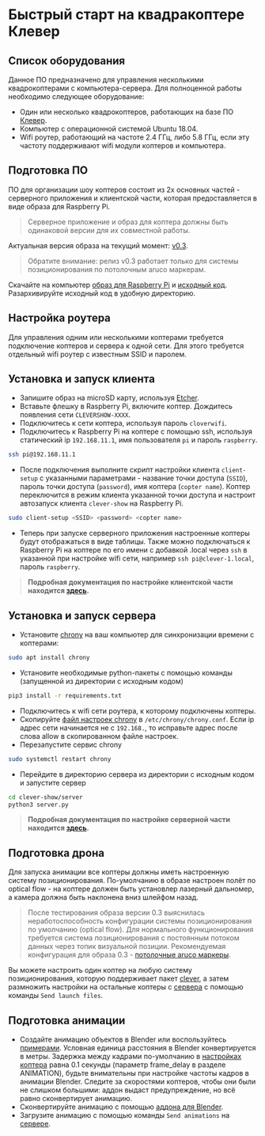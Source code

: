 # Быстрый старт на квадракоптере Клевер

## Список оборудования

Данное ПО предназначено для управления несколькими квадрокоптерами с компьютера-сервера. Для полноценной работы необходимо следующее оборудование:

* Один или несколько квадрокоптеров, работающих на базе ПО [Клевер](https://github.com/copterexpress/clever).
* Компьютер с операционной системой Ubuntu 18.04.
* Wifi роутер, работающий на частоте 2.4 ГГц, либо 5.8 ГГц, если эту частоту поддерживают wifi модули коптеров и компьютера.

## Подготовка ПО

ПО для организации шоу коптеров состоит из 2х основных частей - серверного приложения и клиентской части, которая предоставляется в виде образа для Raspberry Pi.

> Серверное приложение и образ для коптера должны быть одинаковой версии для их совместной работы.

Актуальная версия образа на текущий момент: [v0.3](https://github.com/copterexpress/clever-show/releases/tag/v0.3).

> Обратите внимание: релиз v0.3 работает только для системы позиционирования по потолочным aruco маркерам.

Скачайте на компьютер [образ для Raspberry Pi](https://github.com/CopterExpress/clever-show/releases/download/v0.3/clever-show_v0.3.img.zip) и [исходный код](https://github.com/CopterExpress/clever-show/archive/v0.3.zip). Разархивируйте исходный код в удобную директорию.

## Настройка роутера

Для управления одним или несколькими коптерами требуется подключение коптеров и сервера к одной сети. Для этого требуется отдельный wifi роутер с известным SSID и паролем.

## Установка и запуск клиента

* Запишите образ на microSD карту, используя [Etcher](https://www.balena.io/etcher/).
* Вставьте флешку в Raspberry Pi, включите коптер. Дождитесь появления сети `CLEVERSHOW-XXXX`.
* Подключитесь к сети коптера, используя пароль `cloverwifi`.
* Подключитесь к Raspberry Pi на коптере с помощью ssh, используя статический ip `192.168.11.1`, имя пользователя `pi` и пароль `raspberry`.

```bash
ssh pi@192.168.11.1
```

* После подключения выполните скрипт настройки клиента `client-setup` с указанными параметрами - название точки доступа (`SSID`), пароль точки доступа (`password`), имя коптера (`copter name`). Коптер переключится в режим клиента указанной точки доступа и настроит автозапуск клиента `clever-show` на Raspberry Pi.

```bash
sudo client-setup <SSID> <password> <copter name>
```

* Теперь при запуске серверного приложения настроенные коптеры будут отображаться в виде таблицы. Также можно подключаться к Raspberry Pi на коптере по его имени с добавкой .local через `ssh` в указанной при настройке wifi сети, например `ssh pi@clever-1.local`, пароль `raspberry`.

> **Подробная документация по настройке клиентской части находится [здесь](client.md).**

## Установка и запуск сервера

* Установите [chrony](https://chrony.tuxfamily.org/index.html) на ваш компьютер для синхронизации времени с коптерами:

```bash
sudo apt install chrony
```

* Установите необходимые python-пакеты с помощью команды (запущенной из директории с исходным кодом)

```bash
pip3 install -r requirements.txt
```

* Подключитесь к wifi сети роутера, к которому подключены коптеры.
* Скопируйте [файл настроек chrony](../../examples/chrony/server.conf) в `/etc/chrony/chrony.conf`. Если ip адрес сети начинается не с `192.168.`, то исправьте адрес после слова allow в скопированном файле настроек.
* Перезапустите сервис chrony

```bash
sudo systemctl restart chrony
```

* Перейдите в директорию сервера из директории с исходным кодом и запустите сервер

```bash
cd clever-show/server
python3 server.py
```

> **Подробная документация по настройке серверной части находится [здесь](server.md).**

## Подготовка дрона

Для запуска анимации все коптеры должны иметь настроенную систему позиционирования. По-умолчанию в образе настроен полёт по optical flow - на коптере должен быть установлер лазерный дальномер, а камера должна быть наклонена вниз шлейфом назад.

> После тестирования образа версии 0.3 выяснилась неработоспособность конфигурации системы позиционирования по умолчанию (optical flow). Для нормального функционирования требуется система позиционирования с постоянным потоком данных через топик визуальной позиции. Рекомендуемая конфигурация для образа 0.3 - [потолочные aruco маркеры](https://clever.coex.tech/ru/aruco_map.html#расположение-маркеров-на-потолке).

Вы можете настроить один коптер на любую систему позиционирования, которую поддерживает пакет [clever](https://clever.coex.tech/ru/programming.html#positioning), а затем размножить настройки на остальные коптеры с [сервера](server.md#раздел-server) с помощью команды `Send launch files`.

## Подготовка анимации

* Создайте анимацию объектов в Blender или воспользуйтесь [примерами](../../examples/animations). Условная единица расстояния в Blender конвертируется в метры. Задержка между кадрами по-умолчанию в [настройках коптера](../../drone/config/client.ini) равна 0.1 секунды (параметр frame_delay в разделе ANIMATION), будьте внимательны при настройке частоты кадров в анимации Blender. Следите за скоростями коптеров, чтобы они были не слишком большими: аддон выдаст предупреждение, но всё равно сконвертирует анимацию.
* Сконвертируйте анимацию с помощью [аддона для Blender](blender-addon.md).
* Загрузите анимацию с помощью команды `Send animations` на [сервере](server.md#раздел-server).
